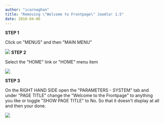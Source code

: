 ```yaml
---
author: "icarnaghan"
title: "Removing \"Welcome to Frontpage\" Joomla! 1.5"
date: 2018-04-06
---
```


**STEP 1**

Click on "MENUS" and then "MAIN MENU"

![](images/fp1.jpg) **STEP 2**

Select the "HOME" link or "HOME" menu item

![](images/fp2.jpg)

**STEP 3**

On the RIGHT HAND SIDE open the "PARAMETERS - SYSTEM" tab and under "PAGE TITLE" change the "Welcome to the Frontpage" to anything you like or toggle "SHOW PAGE TITLE" to No. So that it doesn't display at all and then your done.

![](images/pf3.jpg)
